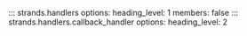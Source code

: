 ::: strands.handlers
    options:
      heading_level: 1
      members: false
::: strands.handlers.callback_handler
    options:
      heading_level: 2